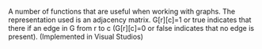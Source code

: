 A number of functions that are useful when working with graphs. The representation used is an adjacency matrix. G[r][c]=1 or true indicates that there if an edge in G from r to c (G[r][c]=0 or false indicates that no edge is present).
(Implemented in Visual Studios)
